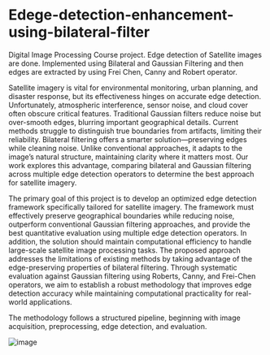 # Edege-detection-enhancement-using-bilateral-filter
Digital Image Processing Course project. Edge detection of Satellite images are done. Implemented using Bilateral and Gaussian Filtering and then edges are extracted by using Frei Chen, Canny and Robert operator.


Satellite imagery is vital for environmental monitoring, urban planning, and disaster response, but its effectiveness hinges on
accurate edge detection. Unfortunately, atmospheric interference, sensor noise, and cloud cover often obscure critical features.
Traditional Gaussian filters reduce noise but over-smooth edges, blurring important geographical details. Current methods
struggle to distinguish true boundaries from artifacts, limiting their reliability.
Bilateral filtering offers a smarter solution—preserving edges while cleaning noise. Unlike conventional approaches, it adapts
to the image’s natural structure, maintaining clarity where it matters most. Our work explores this advantage, comparing bilateral
and Gaussian filtering across multiple edge detection operators to determine the best approach for satellite imagery.


The primary goal of this project is to develop an optimized edge detection framework specifically tailored for satellite
imagery. The framework must effectively preserve geographical boundaries while reducing noise, outperform conventional
Gaussian filtering approaches, and provide the best quantitative evaluation using multiple edge detection operators. In addition,
the solution should maintain computational efficiency to handle large-scale satellite image processing tasks.
The proposed approach addresses the limitations of existing methods by taking advantage of the edge-preserving properties
of bilateral filtering. Through systematic evaluation against Gaussian filtering using Roberts, Canny, and Frei-Chen operators,
we aim to establish a robust methodology that improves edge detection accuracy while maintaining computational practicality
for real-world applications.

The methodology follows a structured pipeline, beginning with image acquisition, preprocessing, edge detection, and
evaluation.

![image](https://github.com/user-attachments/assets/34066d33-7178-4589-8982-91568d465435)
